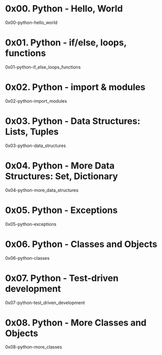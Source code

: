 # 0x00. Python - Hello, World

0x00-python-hello_world

# 0x01. Python - if/else, loops, functions

0x01-python-if_else_loops_functions

# 0x02. Python - import & modules

0x02-python-import_modules

# 0x03. Python - Data Structures: Lists, Tuples

0x03-python-data_structures

# 0x04. Python - More Data Structures: Set, Dictionary

0x04-python-more_data_structures

# 0x05. Python - Exceptions

0x05-python-exceptions

# 0x06. Python - Classes and Objects

0x06-python-classes

# 0x07. Python - Test-driven development

0x07-python-test_driven_development

# 0x08. Python - More Classes and Objects

0x08-python-more_classes